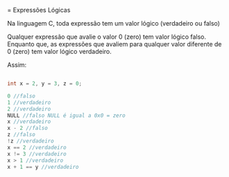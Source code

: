 = Expressões Lógicas

Na linguagem C, toda expressão tem um valor lógico (verdadeiro ou falso)

Qualquer expressão que avalie o valor 0 (zero) tem valor lógico falso.
Enquanto que, as expressões que avaliem para qualquer valor diferente de 0 (zero) tem valor lógico verdadeiro.

Assim:


```c

int x = 2, y = 3, z = 0;

0 //falso
1 //verdadeiro
2 //verdadeiro
NULL //falso NULL é igual a 0x0 = zero
x //verdadeiro
x - 2 //falso
z //falso
!z //verdadeiro
x == 2 //verdadeiro
x != 3 //verdadeiro
x > 1 //verdadeiro
x + 1 == y //verdadeiro


```


